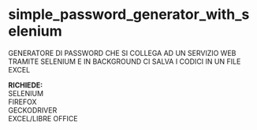 # simple_password_generator_with_selenium
GENERATORE DI PASSWORD CHE SI COLLEGA AD UN SERVIZIO WEB TRAMITE SELENIUM E IN BACKGROUND CI SALVA I CODICI IN UN FILE EXCEL

<b>RICHIEDE:</b><br>
SELENIUM <br> 
FIREFOX <br>
GECKODRIVER <br>
EXCEL/LIBRE OFFICE <br>

